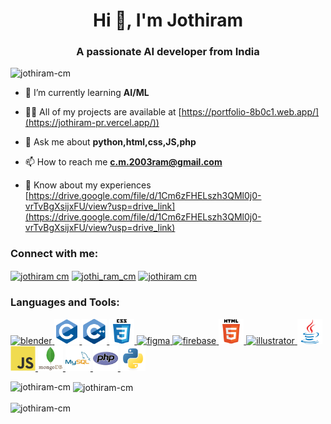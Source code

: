 <h1 align="center">Hi 👋, I'm Jothiram</h1>
<h3 align="center">A passionate AI developer from India</h3>

<p align="left"> <img src="https://komarev.com/ghpvc/?username=jothiram-cm&label=Profile%20views&color=0e75b6&style=flat" alt="jothiram-cm" /> </p>

- 🌱 I’m currently learning **AI/ML**

- 👨‍💻 All of my projects are available at [https://portfolio-8b0c1.web.app/](https://jothiram-pr.vercel.app/))

- 💬 Ask me about **python,html,css,JS,php**

- 📫 How to reach me **c.m.2003ram@gmail.com**

- 📄 Know about my experiences [https://drive.google.com/file/d/1Cm6zFHELszh3QMl0j0-vrTvBgXsijxFU/view?usp=drive_link](https://drive.google.com/file/d/1Cm6zFHELszh3QMl0j0-vrTvBgXsijxFU/view?usp=drive_link)

<h3 align="left">Connect with me:</h3>
<p align="left">
<a href="https://linkedin.com/in/jothiram cm" target="blank"><img align="center" src="https://raw.githubusercontent.com/rahuldkjain/github-profile-readme-generator/master/src/images/icons/Social/linked-in-alt.svg" alt="jothiram cm" height="30" width="40" /></a>
<a href="https://instagram.com/jothi_ram_cm" target="blank"><img align="center" src="https://raw.githubusercontent.com/rahuldkjain/github-profile-readme-generator/master/src/images/icons/Social/instagram.svg" alt="jothi_ram_cm" height="30" width="40" /></a>
<a href="https://discord.gg/jothiram cm" target="blank"><img align="center" src="https://raw.githubusercontent.com/rahuldkjain/github-profile-readme-generator/master/src/images/icons/Social/discord.svg" alt="jothiram cm" height="30" width="40" /></a>
</p>

<h3 align="left">Languages and Tools:</h3>
<p align="left"> <a href="https://www.blender.org/" target="_blank" rel="noreferrer"> <img src="https://download.blender.org/branding/community/blender_community_badge_white.svg" alt="blender" width="40" height="40"/> </a> <a href="https://www.cprogramming.com/" target="_blank" rel="noreferrer"> <img src="https://raw.githubusercontent.com/devicons/devicon/master/icons/c/c-original.svg" alt="c" width="40" height="40"/> </a> <a href="https://www.w3schools.com/cpp/" target="_blank" rel="noreferrer"> <img src="https://raw.githubusercontent.com/devicons/devicon/master/icons/cplusplus/cplusplus-original.svg" alt="cplusplus" width="40" height="40"/> </a> <a href="https://www.w3schools.com/css/" target="_blank" rel="noreferrer"> <img src="https://raw.githubusercontent.com/devicons/devicon/master/icons/css3/css3-original-wordmark.svg" alt="css3" width="40" height="40"/> </a> <a href="https://www.figma.com/" target="_blank" rel="noreferrer"> <img src="https://www.vectorlogo.zone/logos/figma/figma-icon.svg" alt="figma" width="40" height="40"/> </a> <a href="https://firebase.google.com/" target="_blank" rel="noreferrer"> <img src="https://www.vectorlogo.zone/logos/firebase/firebase-icon.svg" alt="firebase" width="40" height="40"/> </a> <a href="https://www.w3.org/html/" target="_blank" rel="noreferrer"> <img src="https://raw.githubusercontent.com/devicons/devicon/master/icons/html5/html5-original-wordmark.svg" alt="html5" width="40" height="40"/> </a> <a href="https://www.adobe.com/in/products/illustrator.html" target="_blank" rel="noreferrer"> <img src="https://www.vectorlogo.zone/logos/adobe_illustrator/adobe_illustrator-icon.svg" alt="illustrator" width="40" height="40"/> </a> <a href="https://www.java.com" target="_blank" rel="noreferrer"> <img src="https://raw.githubusercontent.com/devicons/devicon/master/icons/java/java-original.svg" alt="java" width="40" height="40"/> </a> <a href="https://developer.mozilla.org/en-US/docs/Web/JavaScript" target="_blank" rel="noreferrer"> <img src="https://raw.githubusercontent.com/devicons/devicon/master/icons/javascript/javascript-original.svg" alt="javascript" width="40" height="40"/> </a> <a href="https://www.mongodb.com/" target="_blank" rel="noreferrer"> <img src="https://raw.githubusercontent.com/devicons/devicon/master/icons/mongodb/mongodb-original-wordmark.svg" alt="mongodb" width="40" height="40"/> </a> <a href="https://www.mysql.com/" target="_blank" rel="noreferrer"> <img src="https://raw.githubusercontent.com/devicons/devicon/master/icons/mysql/mysql-original-wordmark.svg" alt="mysql" width="40" height="40"/> </a> <a href="https://www.php.net" target="_blank" rel="noreferrer"> <img src="https://raw.githubusercontent.com/devicons/devicon/master/icons/php/php-original.svg" alt="php" width="40" height="40"/> </a> <a href="https://www.python.org" target="_blank" rel="noreferrer"> <img src="https://raw.githubusercontent.com/devicons/devicon/master/icons/python/python-original.svg" alt="python" width="40" height="40"/> </a> </p>

<p><img align="left" src="https://github-readme-stats.vercel.app/api/top-langs?username=jothiram-cm&show_icons=true&locale=en&layout=compact" alt="jothiram-cm" /></p>

<p>&nbsp;<img align="center" src="https://github-readme-stats.vercel.app/api?username=jothiram-cm&show_icons=true&locale=en" alt="jothiram-cm" /></p>

<p><img align="center" src="https://github-readme-streak-stats.herokuapp.com/?user=jothiram-cm&" alt="jothiram-cm" /></p>
